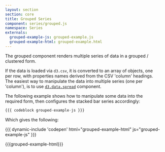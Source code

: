 ```yaml
---
layout: section
section: core
title: Grouped Series
component: series/grouped.js
namespace: Series
externals:
  grouped-example-js: grouped-example.js
  grouped-example-html: grouped-example.html
---
```


The grouped component renders multiple series of data in a grouped / clustered form.

If the data is loaded via `d3.csv`, it is converted to an array of objects, one per row, with properties names derived from the CSV 'column' headings. The easiest way to manipulate the data into multiple series (one per 'column'), is to use [`d3.data.spread`](/components/data/spread.html) component.

The following example shows how to manipulate some data into the required form, then configures the stacked bar series accordingly:

```js
{{{ codeblock grouped-example-js }}}
```

Which gives the following:

{{{ dynamic-include 'codepen' html="grouped-example-html" js="grouped-example-js" }}}

{{{grouped-example-html}}}
<script type="text/javascript">
{{{grouped-example-js}}}
</script>
